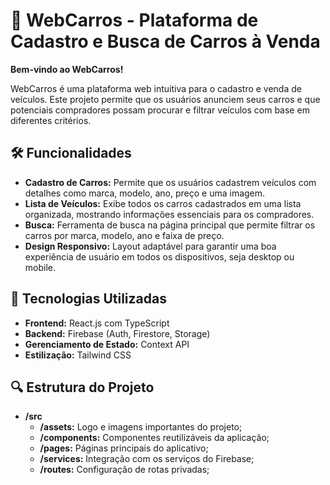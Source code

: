 # 🚗 WebCarros - Plataforma de Cadastro e Busca de Carros à Venda

**Bem-vindo ao WebCarros!** 

WebCarros é uma plataforma web intuitiva para o cadastro e venda de veículos. Este projeto permite que os usuários anunciem seus carros e que potenciais compradores possam procurar e filtrar veículos com base em diferentes critérios.

## 🛠️ Funcionalidades

- **Cadastro de Carros:** Permite que os usuários cadastrem veículos com detalhes como marca, modelo, ano, preço e uma imagem.
- **Lista de Veículos:** Exibe todos os carros cadastrados em uma lista organizada, mostrando informações essenciais para os compradores.
- **Busca:** Ferramenta de busca na página principal que permite filtrar os carros por marca, modelo, ano e faixa de preço.
- **Design Responsivo:** Layout adaptável para garantir uma boa experiência de usuário em todos os dispositivos, seja desktop ou mobile.

## 🚀 Tecnologias Utilizadas

- **Frontend:** React.js com TypeScript
- **Backend:** Firebase (Auth, Firestore, Storage)
- **Gerenciamento de Estado:** Context API
- **Estilização:** Tailwind CSS

## 🔍 Estrutura do Projeto

- **/src**
  - **/assets:** Logo e imagens importantes do projeto; 
  - **/components:** Componentes reutilizáveis da aplicação;
  - **/pages:** Páginas principais do aplicativo;
  - **/services:** Integração com os serviços do Firebase;
  - **/routes:** Configuração de rotas privadas;
  
